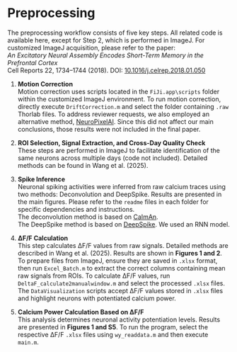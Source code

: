 # Preprocessing

The preprocessing workflow consists of five key steps. All related code is available here, except for Step 2, which is performed in ImageJ. For customized ImageJ acquisition, please refer to the paper:  
*An Excitatory Neural Assembly Encodes Short-Term Memory in the Prefrontal Cortex*  
Cell Reports 22, 1734–1744 (2018). DOI: [10.1016/j.celrep.2018.01.050](https://doi.org/10.1016/j.celrep.2018.01.050)

1. **Motion Correction**  
   Motion correction uses scripts located in the `FiJi.app\scripts` folder within the customized ImageJ environment. To run motion correction, directly execute `DriftCorrection.m` and select the folder containing `.raw` Thorlab files. To address reviewer requests, we also employed an alternative method, [NeuroPixelAI][def]. Since this did not affect our main conclusions, those results were not included in the final paper.

2. **ROI Selection, Signal Extraction, and Cross-Day Quality Check**  
   These steps are performed in ImageJ to facilitate identification of the same neurons across multiple days (code not included). Detailed methods can be found in Wang et al. (2025).

3. **Spike Inference**  
   Neuronal spiking activities were inferred from raw calcium traces using two methods: Deconvolution and DeepSpike. Results are presented in the main figures. Please refer to the `readme` files in each folder for specific dependencies and instructions.  
   The deconvolution method is based on [CaImAn][def2].  
   The DeepSpike method is based on [DeepSpike][def3]. We used an RNN model.

4. **ΔF/F Calculation**  
   This step calculates ΔF/F values from raw signals. Detailed methods are described in Wang et al. (2025). Results are shown in **Figures 1 and 2**. To prepare files from ImageJ, ensure they are saved in `.xlsx` format, then run `Excel_Batch.m` to extract the correct columns containing mean raw signals from ROIs. To calculate ΔF/F values, run `DeltaF_calculate2manualwindow.m` and select the processed `.xlsx` files. The `DataVisualization` scripts accept ΔF/F values stored in `.xlsx` files and highlight neurons with potentiated calcium power.

5. **Calcium Power Calculation Based on ΔF/F**  
   This analysis determines neuronal activity potentiation levels. Results are presented in **Figures 1 and S5**. To run the program, select the respective ΔF/F `.xlsx` files using `wy_readdata.m` and then execute `main.m`.

[def]: https://github.com/Yourswear/NeuroPixelAI  
[def2]: https://github.com/flatironinstitute/CaImAn  
[def3]: https://github.com/mackelab/DeepSpike  
